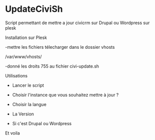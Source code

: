 # UpdateCiviSh

Script permettant de mettre a jour civicrm sur Drupal ou Wordpress sur plesk

Installation sur Plesk

-mettre les fichiers télecharger dans le dossier vhosts

/var/www/vhosts/

-donné les droits 755 au fichier civi-update.sh

Utilisations

- Lancer le script

- Choisir l'instance que vous souhaitez mettre à jour ?

- Choisir la langue

- La Version

- Si c'est Drupal ou Wordpress

Et voila
